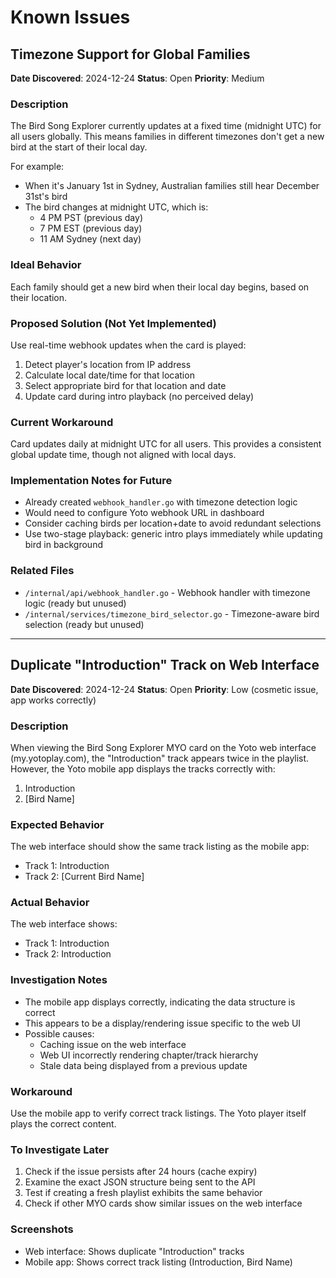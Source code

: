 # Known Issues

## Timezone Support for Global Families

**Date Discovered**: 2024-12-24
**Status**: Open
**Priority**: Medium

### Description
The Bird Song Explorer currently updates at a fixed time (midnight UTC) for all users globally. This means families in different timezones don't get a new bird at the start of their local day.

For example:
- When it's January 1st in Sydney, Australian families still hear December 31st's bird
- The bird changes at midnight UTC, which is:
  - 4 PM PST (previous day)
  - 7 PM EST (previous day)  
  - 11 AM Sydney (next day)

### Ideal Behavior
Each family should get a new bird when their local day begins, based on their location.

### Proposed Solution (Not Yet Implemented)
Use real-time webhook updates when the card is played:
1. Detect player's location from IP address
2. Calculate local date/time for that location
3. Select appropriate bird for that location and date
4. Update card during intro playback (no perceived delay)

### Current Workaround
Card updates daily at midnight UTC for all users. This provides a consistent global update time, though not aligned with local days.

### Implementation Notes for Future
- Already created `webhook_handler.go` with timezone detection logic
- Would need to configure Yoto webhook URL in dashboard
- Consider caching birds per location+date to avoid redundant selections
- Use two-stage playback: generic intro plays immediately while updating bird in background

### Related Files
- `/internal/api/webhook_handler.go` - Webhook handler with timezone logic (ready but unused)
- `/internal/services/timezone_bird_selector.go` - Timezone-aware bird selection (ready but unused)

---

## Duplicate "Introduction" Track on Web Interface

**Date Discovered**: 2024-12-24
**Status**: Open
**Priority**: Low (cosmetic issue, app works correctly)

### Description
When viewing the Bird Song Explorer MYO card on the Yoto web interface (my.yotoplay.com), the "Introduction" track appears twice in the playlist. However, the Yoto mobile app displays the tracks correctly with:
1. Introduction
2. [Bird Name]

### Expected Behavior
The web interface should show the same track listing as the mobile app:
- Track 1: Introduction
- Track 2: [Current Bird Name]

### Actual Behavior
The web interface shows:
- Track 1: Introduction
- Track 2: Introduction

### Investigation Notes
- The mobile app displays correctly, indicating the data structure is correct
- This appears to be a display/rendering issue specific to the web UI
- Possible causes:
  - Caching issue on the web interface
  - Web UI incorrectly rendering chapter/track hierarchy
  - Stale data being displayed from a previous update

### Workaround
Use the mobile app to verify correct track listings. The Yoto player itself plays the correct content.

### To Investigate Later
1. Check if the issue persists after 24 hours (cache expiry)
2. Examine the exact JSON structure being sent to the API
3. Test if creating a fresh playlist exhibits the same behavior
4. Check if other MYO cards show similar issues on the web interface

### Screenshots
- Web interface: Shows duplicate "Introduction" tracks
- Mobile app: Shows correct track listing (Introduction, Bird Name)